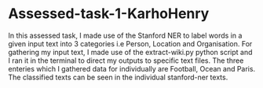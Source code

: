 # Assessed-task-1-KarhoHenry

In this assessed task, I made use of the Stanford NER to label words in a given input text into 3 categories i.e Person, Location and Organisation. For gathering my input text, I made use of the extract-wiki.py python script  and I ran it in the terminal to direct my outputs to specific text files. The three enteries  which I gathered data for individually are Football, Ocean and Paris. The classified texts can be seen in the individual stanford-ner texts.
